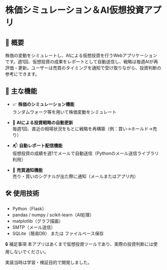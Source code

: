 # 株価シミュレーション＆AI仮想投資アプリ

## 📌 概要
株価の変動をシミュレートし、AIによる仮想投資を行うWebアプリケーションです。週1回、仮想投資の成果をレポートとして自動送信し、戦略は毎週AIが再評価・更新。ユーザーは売買のタイミングを通知で受け取りながら、投資判断の参考にできます。

## 🔧 主な機能
- 📈 **株価のシミュレーション機能**  
  ランダムウォーク等を用いて株価変動をシミュレート

- 🧠 **AIによる投資戦略の自動更新**  
  毎週1回、直近の相場状況をもとに戦略を再構築（例：買い→ホールド→売り）

- 📬 **自動レポート配信機能**  
  仮想投資の成績を週1でメールで自動送信（Pythonのメール送信ライブラリ利用）

- 🔔 **売買通知機能**  
  売り・買いのシグナルが出た際に通知（メールまたはアプリ内）

## 🛠 使用技術
- Python（Flask）
- pandas / numpy / scikit-learn（AI処理）
- matplotlib（グラフ描画）
- SMTP（メール送信）
- SQLite（簡易DB） または ファイルベース保存



🔒 補足事項
本アプリはあくまで仮想投資ツールであり、実際の投資判断には使用しないでください。

実装当時は学習・検証目的で開発しました。

